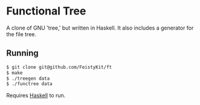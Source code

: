 # Functional Tree

A clone of GNU 'tree,' but written in Haskell. It also includes a generator for the file tree.

## Running

``` sh
$ git clone git@github.com/FeistyKit/ft
$ make
$ ./treegen data
$ ./functree data
```
Requires [Haskell](https://www.haskell.org/ghc/download.html) to run. 

